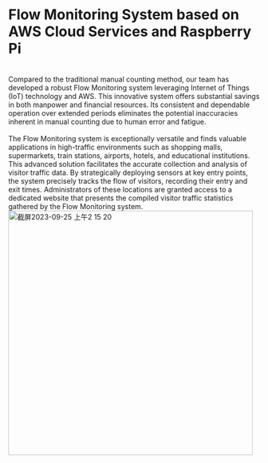 # Flow Monitoring System based on AWS Cloud Services and Raspberry Pi
<br>
Compared to the traditional manual counting method, our team has developed a robust Flow Monitoring system leveraging Internet of Things (IoT) technology and AWS. This innovative system offers substantial savings in both manpower and financial resources. Its consistent and dependable operation over extended periods eliminates the potential inaccuracies inherent in manual counting due to human error and fatigue.
<br><br>
The Flow Monitoring system is exceptionally versatile and finds valuable applications in high-traffic environments such as shopping malls, supermarkets, train stations, airports, hotels, and educational institutions. This advanced solution facilitates the accurate collection and analysis of visitor traffic data. By strategically deploying sensors at key entry points, the system precisely tracks the flow of visitors, recording their entry and exit times. Administrators of these locations are granted access to a dedicated website that presents the compiled visitor traffic statistics gathered by the Flow Monitoring system.

<img width="490" alt="截屏2023-09-25 上午2 15 20" src="https://github.com/ChelseaGou916/Flow-Monitoring-System/assets/70808379/f9acd13e-fd16-4d26-ab50-ab33af9ac195">
